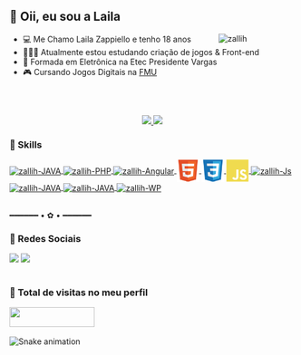 ## 💜 Oii, eu sou a Laila

<div>
<img align="right" alt="zallih" width="135" src="https://cdn.discordapp.com/attachments/1128416328215167096/1321231581771468862/download20241200235357.png?ex=676c7c4c&is=676b2acc&hm=7e5939fb265950a07f74f884bc3ca3c599fedcdc376fec0cd281c824c2de4b38&">
  
- 💻 Me Chamo Laila Zappiello e tenho 18 anos <br>
- 👩🏽‍💻 Atualmente estou estudando criação de jogos & Front-end<br>
- 📖 Formada em Eletrônica na Etec Presidente Vargas   
- 🎮 Cursando Jogos Digitais na <a href= "https://portal.fmu.br/">FMU</a>
</div>

<br><br>

<div>
  <a href ="https://github.com/zallih">
    <p align="center">
      <img height="150em" src="https://github-readme-stats.vercel.app/api/top-langs/?username=zallih&layout=compact&langs_count=7&theme=tokyonight"/>
      <img height="150em" src="https://github-readme-stats.vercel.app/api?username=zallih&show_icons=true&theme=tokyonight"/>
     </p>
  </a>
</div>

<div>
    
  <h3> 💜 Skills</h3>
  <a href="https://github.com/zallih">
  <img align="center" alt="zallih-JAVA" height="40" width="40" src="https://cdn.jsdelivr.net/gh/devicons/devicon/icons/java/java-original.svg">
  <img align="center" alt="zallih-PHP" height="40" width="40" src="https://www.pngkey.com/png/full/360-3603565_php-logo-png-logo-php.png">
    <img align="center" alt="zallih-Angular" height="40" width="40" src="https://angular.io/assets/images/logos/angularjs/AngularJS-Shield.svg">
  <img align="center" alt="zallih-HTML" height="40" width="40" src="https://raw.githubusercontent.com/devicons/devicon/master/icons/html5/html5-original.svg">
  <img align="center" alt="zalli-CSS" height="40" width="40" src="https://raw.githubusercontent.com/devicons/devicon/master/icons/css3/css3-original.svg">
  <img align="center" alt="zallih-Js" height="40" width="40" src="https://raw.githubusercontent.com/devicons/devicon/master/icons/javascript/javascript-plain.svg">
    <img align="center" alt="zallih-Js" height="40" width="40" src="https://w7.pngwing.com/pngs/915/519/png-transparent-typescript-hd-logo-thumbnail.png">
    <img align="center" alt="zallih-JAVA" height="40" width="40" src="https://coal.gamemaker.io/sites/5d75794b3c84c70006700381/theme/images/og/thumbnail_gm_logo.png?1677843242">
    <img align="center" alt="zallih-JAVA" height="40" width="40" src="https://companieslogo.com/img/orig/U-ea48bc1d.png?t=1634728034">
    <img align="center" alt="zallih-WP" height="40" width="40" src="https://upload.wikimedia.org/wikipedia/commons/9/93/Wordpress_Blue_logo.png">
    </a>
<br><br>
  
━━━━━━ • ✿ • ━━━━━━
<h3>💜 Redes Sociais</h3>
  <a href="https://www.instagram.com/zzappiello.o/" target="_blank"><img src="https://img.shields.io/badge/-Instagram-%23E4405F?style=for-the-badge&logo=instagram&logoColor=white" target="blank"></a>
  <a href="https://www.linkedin.com/in/laila-zappiello/" target="_blank"><img src="https://img.shields.io/badge/-LinkedIn-%230077B5?style=for-the-badge&logo=linkedin&logoColor=white" target="_blank"></a> 
<br><br>

   <h3>💜 Total de visitas no meu perfil </h3>
   <p align="left"> 
     <img alingn="left" width="150" height="35" src="https://profile-counter.glitch.me/zallih/count.svg" />
   </p>

  
  ![Snake animation](https://github.com/zallih/zallih/blob/output/github-contribution-grid-snake.svg)

</div>

